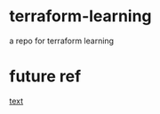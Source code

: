# terraform-learning
a repo for terraform learning

# future ref

[text](https://github.com/Azure-Samples/terraform-github-actions/blob/main/.github/workflows/tf-plan-apply.yml)